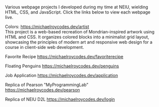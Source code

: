 Various webpage projects I developed during my time at NEIU, wielding HTML, CSS, and JavaScript. Click the links below to view each webpage live.

Colors:
https://michaelroycodes.dev/artist <br>
This project is a web-based recreation of Mondrian-inspired artwork using HTML and CSS. It organizes colored blocks into a minimalist grid layout, showcasing the principles of modern art and responsive web design for a course in client-side web development.

Favorite Recipe
https://michaelroycodes.dev/favoriterecipe

Floating Penguins
https://michaelroycodes.dev/penguins

Job Application
https://michaelroycodes.dev/application

Replica of Pearson "MyProgrammingLab"
https://michaelroycodes.dev/pearson

Replica of NEIU D2L
https://michaelroycodes.dev/login
